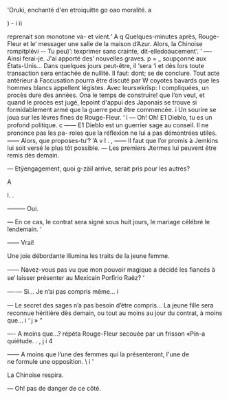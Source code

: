   
 
    
      
 
    
      
 

'Oruki, enchanté d'en etroiquitte go oao moralité. a

) -
i ïi

 

 
 
 
  

reprenait son monotone va- et vient.‘ A q
Quelques-minutes après, Rouge-Fleur et le‘ messager 
une salle de la maison d’Azur. Alors, la Chinoise rompitplévi
-- Tu peu)’: texprimer sans crainte, dit-elledoäucement’.  ’
—- Ainsi ferai-je. J'ai apporté des’ nouvelles graves.   p = _ 
soupçonné aux États-Unis... Dans quelques jours peut-être, il ‘sera  ‘i 
et dès lors toute transaction sera entachée de nullité. Il faut: dont; se
de conclure. Tout acte antérieur à Faccusation pourra être discuté par  W
coyotes bavards que les hommes blancs appellent légistes. Avec leurswkrîsp: l
compliquées, un procès dure des années. Ona le temps de construire! 
que l‘on veut, et quand le procès est jugé, lepoint d'appui des Japonais
se trouve si formidablement armé que la guerre peut être commencée. i
Un sourire se joua sur les lèvres ﬁnes de Rouge-Fleur. ‘ l
— Oh! Oh! E1 Dieblo, tu es un profond politique. c
—— E1 Dieblo est un guerrier sage au conseil. Il ne prononce pas les pa-
roles que la réﬂexion ne lui a pas démontrées utiles.
—— Alors, que proposes-tu‘? ‘A v l . ,
—— Il faut que l’or promis à Jemkins lui soit versé le plus tôt possible.
— Les premiers Jtermes lui peuvent être remis dès demain.

— Etÿengagement, quoi g-zäil arrive, serait pris pour les autres?

A

 
   
 

 l. .

   
   

——— Oui. 

— En ce cas, le contrat sera signé sous huit jours, le mariage célébré le
îendemain. ‘

—— Vrai!

Une joie débordante illumina les traits de la jeune femme.

—— Navez-vous pas vu que mon pouvoir magique a décidé les ﬁancés à se‘
laisser présenter au Mexicain Porﬁrio Raëz? ‘

—-— Si... Je n’ai pas compris même... i

— Le secret des sages n’a pas besoin d’ètre compris... La jeune ﬁlle sera
reconnue héritière dès demain, ou tout au moins au jour du contrat, à
moins que... i ‘ j » "

—- A moins que...? répéta Rouge-Fleur secouée par un frisson «Pin-a
quiétude. . , j i 4

—— A moins que l’une des femmes qui la présenteront, l'une de  
ne formule une opposition. \ i '  

La Chinoise respira.

— Oh! pas de danger de ce côté.

 

